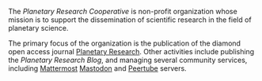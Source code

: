 The *Planetary Research Cooperative* is non-profit organization whose mission is to support the dissemination of scientific research in the field of planetary science.

The primary focus of the organization is the publication of the diamond open access journal [Planetary Research](https://planetary-research.org). Other activities include publishing the *Planetary Research Blog*, and managing several community services, including [Mattermost](https://mattermost.solarsystem.social) [Mastodon](https://mastodon.solarsystem.social) and [Peertube](https://solarsystem.social) servers.
